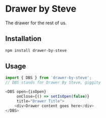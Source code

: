 # Drawer by Steve

The drawer for the rest of us.

## Installation

```bash
npm install drawer-by-steve
```

## Usage

```javascript
import { DBS } from 'drawer-by-steve';
// DBS stands for Drawer By Steve, giggity

<DBS open={isOpen}
     onClose={() => setIsOpen(false)}
     title="Drawer Title">
    <div>Drawer content goes here</div>
</DBS>
```